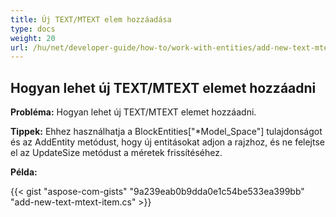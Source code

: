 ```yaml
---
title: Új TEXT/MTEXT elem hozzáadása
type: docs
weight: 20
url: /hu/net/developer-guide/how-to/work-with-entities/add-new-text-mtext-item/
---
```


## **Hogyan lehet új TEXT/MTEXT elemet hozzáadni**

**Probléma:** Hogyan lehet új TEXT/MTEXT elemet hozzáadni.

**Tippek:** Ehhez használhatja a BlockEntities["*Model_Space"] tulajdonságot és az AddEntity metódust, hogy új entitásokat adjon a rajzhoz, és ne felejtse el az UpdateSize metódust a méretek frissítéséhez.

**Példa:**

{{< gist "aspose-com-gists" "9a239eab0b9dda0e1c54be533ea399bb" "add-new-text-mtext-item.cs" >}}
